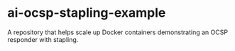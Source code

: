 # ai-ocsp-stapling-example
A repository that helps scale up Docker containers demonstrating an OCSP responder with stapling.
